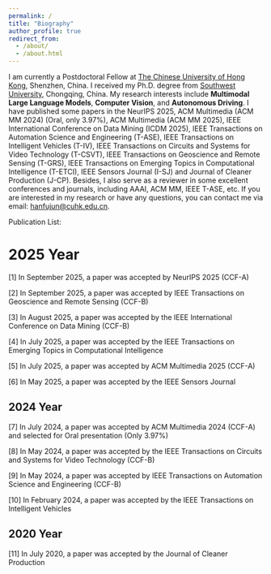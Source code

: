 ```yaml
---
permalink: /
title: "Biography"
author_profile: true
redirect_from: 
  - /about/
  - /about.html
---
```


I am currently a Postdoctoral Fellow at [The Chinese University of Hong Kong](https://www.cuhk.edu.cn/zh-hans), Shenzhen, China. I received my Ph.D. degree from [Southwest University](https://www.swu.edu.cn/), Chongqing, China. My research interests include **Multimodal Large Language Models**, **Computer Vision**, and **Autonomous Driving**. I have published some papers in the NeurIPS 2025, ACM Multimedia (ACM MM 2024) (Oral, only 3.97%), ACM Multimedia (ACM MM 2025), IEEE International Conference on Data Mining (ICDM 2025), IEEE Transactions on Automation Science and Engineering (T-ASE), IEEE Transactions on Intelligent Vehicles (T-IV), IEEE Transactions on Circuits and Systems for Video Technology (T-CSVT), IEEE Transactions on Geoscience and Remote Sensing (T-GRS), IEEE Transactions on Emerging Topics in Computational Intelligence (T-ETCI), IEEE Sensors Journal (I-SJ) and Journal of Cleaner Production (J-CP). Besides, I also serve as a reviewer in some excellent conferences and journals, including AAAI, ACM MM, IEEE T-ASE, etc. If you are interested in my research or have any questions, you can contact me via email: hanfujun@cuhk.edu.cn.

Publication List:

# 2025 Year

[1] In September 2025, a paper was accepted by NeurIPS 2025 (CCF-A)

[2] In September 2025, a paper was accepted by IEEE Transactions on Geoscience and Remote Sensing (CCF-B)

[3] In August 2025, a paper was accepted by the IEEE International Conference on Data Mining (CCF-B)

[4] In July 2025, a paper was accepted by the IEEE Transactions on Emerging Topics in Computational Intelligence

[5] In July 2025, a paper was accepted by ACM Multimedia 2025 (CCF-A)

[6] In May 2025, a paper was accepted by the IEEE Sensors Journal

## 2024 Year

[7] In July 2024, a paper was accepted by ACM Multimedia 2024 (CCF-A) and selected for Oral presentation (Only 3.97%)

[8] In May 2024, a paper was accepted by the IEEE Transactions on Circuits and Systems for Video Technology (CCF-B)

[9] In May 2024, a paper was accepted by IEEE Transactions on Automation Science and Engineering (CCF-B)

[10] In February 2024, a paper was accepted by the IEEE Transactions on Intelligent Vehicles

## 2020 Year

[11] In July 2020, a paper was accepted by the Journal of Cleaner Production
